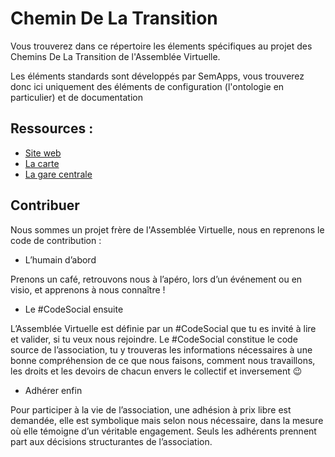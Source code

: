 # Chemin De La Transition

Vous trouverez dans ce répertoire les élements spécifiques au projet des Chemins De La Transition de l'Assemblée Virtuelle.

Les éléments standards sont développés par SemApps, vous trouverez donc ici uniquement des éléments de configuration (l'ontologie en particulier) et de documentation

## Ressources :
* [Site web](http://lescheminsdelatransition.org/)
* [La carte](https://lescheminsdelatransition.gogocarto.fr/)
* [La gare centrale](http://lescheminsdelatransition.org/garecentrale/)

## Contribuer

Nous sommes un projet frère de l'Assemblée Virtuelle, nous en reprenons le code de contribution :

* L’humain d’abord

Prenons un café, retrouvons nous à l’apéro, lors d’un événement ou en visio, et apprenons à nous connaître !

* Le #CodeSocial ensuite

L’Assemblée Virtuelle est définie par un #CodeSocial que tu es invité à lire et valider, si tu veux nous rejoindre. Le #CodeSocial constitue le code source de l’association, tu y trouveras les informations nécessaires à une bonne compréhension de ce que nous faisons, comment nous travaillons, les droits et les devoirs de chacun envers le collectif et inversement 😉

* Adhérer enfin

Pour participer à la vie de l’association, une adhésion à prix libre est demandée, elle est symbolique mais selon nous nécessaire, dans la mesure où elle témoigne d’un véritable engagement. Seuls les adhérents prennent part aux décisions structurantes de l’association.
